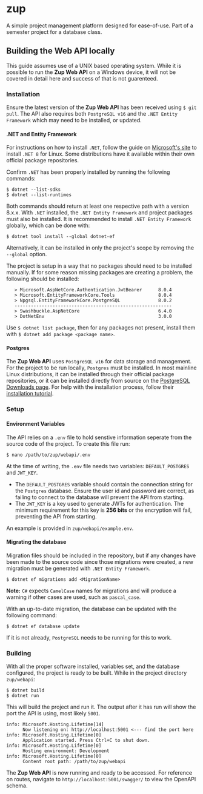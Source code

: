 # zup
A simple project management platform designed for ease-of-use. Part of a semester project for a database class.

## Building the Web API locally
This guide assumes use of a UNIX based operating system. While it is possible to run the **Zup Web API** on a Windows device, it will not be covered in detail here and success of that is not guarenteed.

### Installation
Ensure the latest version of the **Zup Web API** has been received using `$ git pull`. The API also requires both `PostgreSQL v16` and the `.NET Entity Framework` which may need to be installed, or updated. 

#### .NET and Entity Framework
For instructions on how to install `.NET`, follow the guide on [Microsoft's site](https://learn.microsoft.com/en-us/dotnet/core/install/linux) to install `.NET 8` for Linux. Some distributions have it available within their own official package repositories. 

Confirm `.NET` has been properly installed by running the following commands:
``` 
$ dotnet --list-sdks
$ dotnet --list-runtimes
```

Both commands should return at least one respective path with a version 8.x.x. With `.NET` installed, the `.NET Entity Framework` and project packages must also be installed. It is recommended to install `.NET Entity Framework` globally, which can be done with:
```
$ dotnet tool install --global dotnet-ef
```

Alternatively, it can be installed in only the project's scope by removing the 
`--global` option.

The project is setup in a way that no packages should need to be installed manually. If for some reason missing packages are creating a problem, the following should be installed:
```
   > Microsoft.AspNetCore.Authentication.JwtBearer      8.0.4
   > Microsoft.EntityFrameworkCore.Tools                8.0.4
   > Npgsql.EntityFrameworkCore.PostgreSQL              8.0.2
   ----------------------------------------------------------
   > Swashbuckle.AspNetCore                             6.4.0
   > DotNetEnv                                          3.0.0
```

Use `$ dotnet list package`, then for any packages not present, install them with `$ dotnet add package <package name>`.

#### Postgres
The **Zup Web API** uses `PostgreSQL v16` for data storage and management. For the project to be run locally, `Postgres` must be installed. In most mainline Linux distributions, it can be installed through their official package repositories, or it can be installed directly from source on the [PostgreSQL Downloads page](https://www.postgresql.org/download/). For help with the installation process, follow their [installation tutorial](https://www.postgresql.org/docs/current/tutorial-install.html).

### Setup

#### Environment Variables
The API relies on a `.env` file to hold senstive information seperate from the source code of the project. To create this file run:
```
$ nano /path/to/zup/webapi/.env
```

At the time of writing, the `.env` file needs two variables: `DEFAULT_POSTGRES` and `JWT_KEY`. 
    
- The `DEFAULT_POSTGRES` variable should contain the connection string for the `Postgres` database. Ensure the user id and password are correct, as failing to connect to the database will prevent the API from starting. 
- The `JWT_KEY` is a key used to generate JWTs for authentication. The minimum requirement for this key is **256 bits** or the encryption will fail, preventing the API from starting.

An example is provided in `zup/webapi/example.env`.

#### Migrating the database
Migration files should be included in the repository, but if any changes have been made to the source code since those migrations were created, a new migration must be generated with `.NET Entity Framework`.
```
$ dotnet ef migrations add <MigrationName>
```
**Note:** `C#` expects `CamelCase` names for migrations and will produce a warning if other cases are used, such as `pascal_case`.

With an up-to-date migration, the database can be updated with the following command:
```
$ dotnet ef database update
```

If it is not already, `PostgreSQL` needs to be running for this to work.

### Building
With all the proper software installed, variables set, and the database configured, the project is ready to be built. While in the project directory `zup/webapi`:
```
$ dotnet build 
$ dotnet run
```

This will build the project and run it. The output after it has run will show the port the API is using, most likely `5001`.
```
info: Microsoft.Hosting.Lifetime[14]
      Now listening on: http://localhost:5001 <--- find the port here
info: Microsoft.Hosting.Lifetime[0]
      Application started. Press Ctrl+C to shut down.
info: Microsoft.Hosting.Lifetime[0]
      Hosting environment: Development
info: Microsoft.Hosting.Lifetime[0]
      Content root path: /path/to/zup/webapi
```

The **Zup Web API** is now running and ready to be accessed. For reference on routes, navigate to `http://localhost:5001/swagger/` to view the OpenAPI schema.